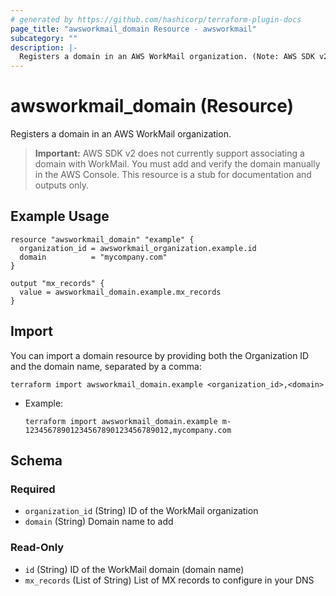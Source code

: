 ```yaml
---
# generated by https://github.com/hashicorp/terraform-plugin-docs
page_title: "awsworkmail_domain Resource - awsworkmail"
subcategory: ""
description: |-
  Registers a domain in an AWS WorkMail organization. (Note: AWS SDK v2 does not currently support domain registration. Manual configuration may be required.)
---
```


# awsworkmail_domain (Resource)

Registers a domain in an AWS WorkMail organization.

> **Important:** AWS SDK v2 does not currently support associating a domain with WorkMail. You must add and verify the domain manually in the AWS Console. This resource is a stub for documentation and outputs only.

## Example Usage

```hcl
resource "awsworkmail_domain" "example" {
  organization_id = awsworkmail_organization.example.id
  domain          = "mycompany.com"
}

output "mx_records" {
  value = awsworkmail_domain.example.mx_records
}
```

## Import

You can import a domain resource by providing both the Organization ID and the domain name, separated by a comma:

```
terraform import awsworkmail_domain.example <organization_id>,<domain>
```

- Example:
  ```
  terraform import awsworkmail_domain.example m-12345678901234567890123456789012,mycompany.com
  ```

<!-- schema generated by tfplugindocs -->
## Schema

### Required
- `organization_id` (String) ID of the WorkMail organization
- `domain` (String) Domain name to add

### Read-Only
- `id` (String) ID of the WorkMail domain (domain name)
- `mx_records` (List of String) List of MX records to configure in your DNS
